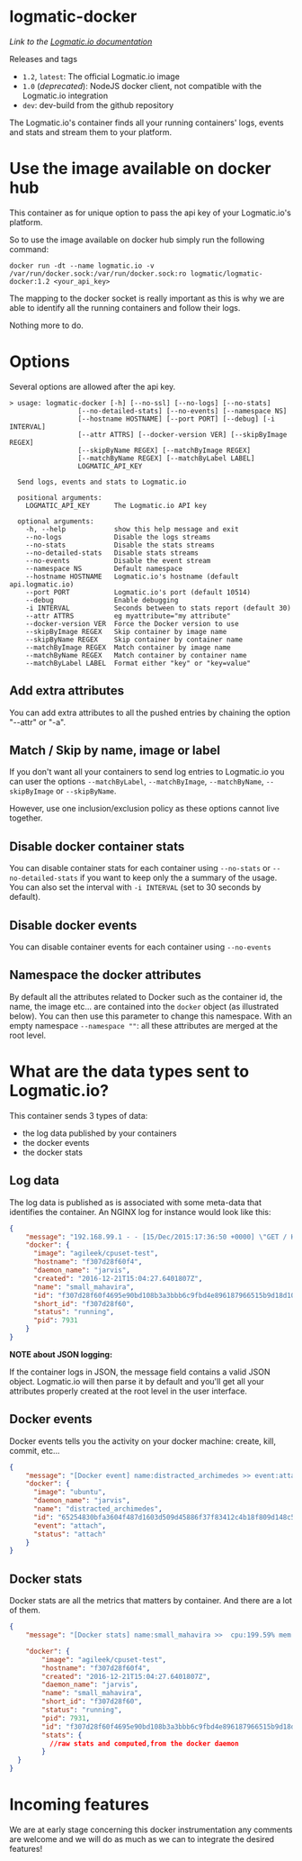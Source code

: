 # logmatic-docker
*Link to the [Logmatic.io documentation](http://doc.logmatic.io/docs/docker)*

Releases and tags

* `1.2`, `latest`: The official Logmatic.io image
* `1.0` (*deprecated*): NodeJS docker client, not compatible with the Logmatic.io integration
* `dev`: dev-build from the github repository

The Logmatic.io's container finds all your running containers' logs, events and stats and stream them to your platform.

# Use the image available on docker hub

This container as for unique option to pass the api key of your Logmatic.io's platform.

So to use the image available on docker hub simply run the following command:

```
docker run -dt --name logmatic.io -v /var/run/docker.sock:/var/run/docker.sock:ro logmatic/logmatic-docker:1.2 <your_api_key>
```

The mapping to the docker socket is really important as this is why we are able to identify all the running containers and follow their logs.

Nothing more to do.

# Options

Several options are allowed after the api key.

```
> usage: logmatic-docker [-h] [--no-ssl] [--no-logs] [--no-stats]
                 [--no-detailed-stats] [--no-events] [--namespace NS]
                 [--hostname HOSTNAME] [--port PORT] [--debug] [-i INTERVAL]
                 [--attr ATTRS] [--docker-version VER] [--skipByImage REGEX]
                 [--skipByName REGEX] [--matchByImage REGEX]
                 [--matchByName REGEX] [--matchByLabel LABEL]
                 LOGMATIC_API_KEY
  
  Send logs, events and stats to Logmatic.io
  
  positional arguments:
    LOGMATIC_API_KEY      The Logmatic.io API key
  
  optional arguments:
    -h, --help            show this help message and exit
    --no-logs             Disable the logs streams
    --no-stats            Disable the stats streams
    --no-detailed-stats   Disable stats streams
    --no-events           Disable the event stream
    --namespace NS        Default namespace
    --hostname HOSTNAME   Logmatic.io's hostname (default api.logmatic.io)
    --port PORT           Logmatic.io's port (default 10514)
    --debug               Enable debugging
    -i INTERVAL           Seconds between to stats report (default 30)
    --attr ATTRS          eg myattribute="my attribute"
    --docker-version VER  Force the Docker version to use
    --skipByImage REGEX   Skip container by image name
    --skipByName REGEX    Skip container by container name
    --matchByImage REGEX  Match container by image name
    --matchByName REGEX   Match container by container name
    --matchByLabel LABEL  Format either "key" or "key=value"
```


## Add extra attributes

You can add extra attributes to all the pushed entries by chaining the option "--attr" or "-a".

## Match / Skip by name, image or label

If you don't want all your containers to send log entries to Logmatic.io you can user the options
`--matchByLabel`, `--matchByImage`, `--matchByName`, `--skipByImage` or `--skipByName`.

However, use one inclusion/exclusion policy as these options cannot live together.


## Disable docker container stats

You can disable container stats for each container using `--no-stats` or `--no-detailed-stats` if you want to keep only the
a summary of the usage. You can also set the interval with `-i INTERVAL` (set to
30 seconds by default).


## Disable docker events

You can disable container events for each container using `--no-events`

## Namespace the docker attributes

By default all the attributes related to Docker such as the container id, the name, the image etc... are contained into the `docker` object (as illustrated below). You can then use this parameter to change this namespace. With an empty namespace `--namespace ""`: all these attributes are merged at the root level.

# What are the data types sent to Logmatic.io?

This container sends 3 types of data:

- the log data published by your containers
- the docker events
- the docker stats

## Log data

The log data is published as is associated with some meta-data that identifies the container.
An NGINX log for instance would look like this:

```json
{
    "message": "192.168.99.1 - - [15/Dec/2015:17:36:50 +0000] \"GET / HTTP/1.1\" 304 0 \"-\" \"Mozilla/5.0 (Macintosh; Intel Mac OS X 10_9_5) AppleWebKit/537.36 (KHTML, like Gecko) Chrome/47.0.2526.80 Safari/537.36\" \"-\"",
    "docker": {
      "image": "agileek/cpuset-test",
      "hostname": "f307d28f60f4",
      "daemon_name": "jarvis",
      "created": "2016-12-21T15:04:27.6401807Z",
      "name": "small_mahavira",
      "id": "f307d28f60f4695e90bd108b3a3bbb6c9fbd4e896187966515b9d18d104f1730",
      "short_id": "f307d28f60",
      "status": "running",
      "pid": 7931
    }
}
```

**NOTE about JSON logging:**

If the container logs in JSON, the message field contains a valid JSON object. Logmatic.io will then parse it by default and you'll get all your attributes properly created at the root level in the user interface.

## Docker events

Docker events tells you the activity on your docker machine: create, kill, commit, etc...

```json
{
    "message": "[Docker event] name:distracted_archimedes >> event:attach (image=ubuntu)",
    "docker": {
      "image": "ubuntu",
      "daemon_name": "jarvis",
      "name": "distracted_archimedes",
      "id": "65254830bfa3604f487d1603d509d45886f37f83412c4b18f809d148c5f60c4c",
      "event": "attach",
      "status": "attach"
    }
}
```

## Docker stats

Docker stats are all the metrics that matters by container. And there are a lot of them.

```json
{
    "message": "[Docker stats] name:small_mahavira >>  cpu:199.59% mem:0.01% io:0.00MB/s net:0.00MB/s (host:f307d28f60f4 image:agileek/cpuset-test)",

    "docker": {
        "image": "agileek/cpuset-test",
        "hostname": "f307d28f60f4",
        "created": "2016-12-21T15:04:27.6401807Z",
        "daemon_name": "jarvis",
        "name": "small_mahavira",
        "short_id": "f307d28f60",
        "status": "running",
        "pid": 7931,
        "id": "f307d28f60f4695e90bd108b3a3bbb6c9fbd4e896187966515b9d18d104f1730",
        "stats": {
          //raw stats and computed,from the docker daemon
        }
  }
}
```

# Incoming features

We are at early stage concerning this docker instrumentation any comments are welcome and we will do as much as we can to integrate the desired features!
